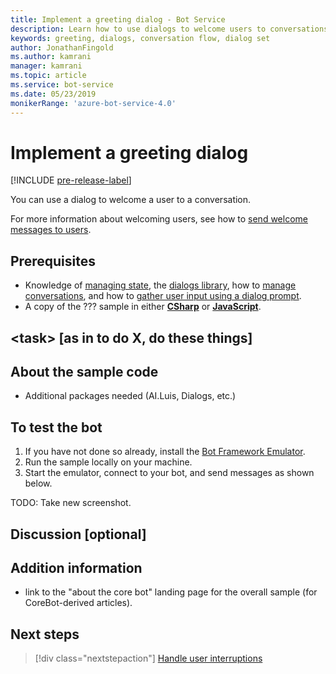 ```yaml
---
title: Implement a greeting dialog - Bot Service
description: Learn how to use dialogs to welcome users to conversations. View sample code, and see how to use the Bot Framework Emulator to test welcome messages.
keywords: greeting, dialogs, conversation flow, dialog set
author: JonathanFingold
ms.author: kamrani
manager: kamrani
ms.topic: article
ms.service: bot-service
ms.date: 05/23/2019
monikerRange: 'azure-bot-service-4.0'
---
```


# Implement a greeting dialog

[!INCLUDE [pre-release-label](../includes/pre-release-label.md)]

You can use a dialog to welcome a user to a conversation.

For more information about welcoming users, see how to [send welcome messages to users][send-welcome].

## Prerequisites

- Knowledge of [managing state][concept-state], the [dialogs library][concept-dialogs], how to [manage conversations][simple-flow], and how to [gather user input using a dialog prompt][prompting].
- A copy of the ??? sample in either [**CSharp**][cs-sample] or [**JavaScript**][js-sample].

## \<task> [as in to do X, do these things]

<!--The key lines of code for this task.
    here are the cool lines that do that.
    just the few lines of implementation without setup.
-->

## About the sample code

<!--setup & implementation & discussion of the sample code-->

- Additional packages needed (AI.Luis, Dialogs, etc.)

<!--Any other key elements to get the code to work.
    Include setup for only the bits critical to the task at hand.
    don't go over all the code in the sample.
-->

## To test the bot

1. If you have not done so already, install the [Bot Framework Emulator](https://aka.ms/bot-framework-emulator-readme).
1. Run the sample locally on your machine.
1. Start the emulator, connect to your bot, and send messages as shown below.

TODO: Take new screenshot.

<!--![test dialog prompt sample](~/media/emulator-v4/test-dialog-prompt.png)-->

## Discussion [optional]

<!--Might be short and descriptive or include additional code for scenarios not covered in the samples repo
-->

## Addition information

<!--include cross-linking other articles about the same sample.-->

- link to the "about the core bot" landing page for the overall sample (for CoreBot-derived articles).

## Next steps

> [!div class="nextstepaction"]
> [Handle user interruptions](bot-builder-howto-handle-user-interrupt.md)

<!-- Footnote-style links -->

[concept-basics]: bot-builder-basics.md
[concept-state]: bot-builder-concept-state.md
[concept-dialogs]: bot-builder-concept-dialog.md

[send-welcome]: bot-builder-send-welcome-message.md

[simple-flow]: bot-builder-dialog-manage-conversation-flow.md
[prompting]: bot-builder-prompts.md
[component-dialogs]: bot-builder-compositcontrol.md

[cs-sample]: ???
[js-sample]: ???

